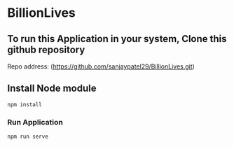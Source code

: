 # BillionLives

## To run this Application in your system, Clone this github repository 
  Repo address: (https://github.com/sanjaypatel29/BillionLives.git)

## Install Node module
```
npm install
```
### Run Application
```
npm run serve
```
